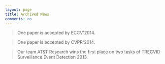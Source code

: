 ```yaml
---
layout: page
title: Archived News
comments: no
---
```


> One paper is accepted by ECCV'2014.

> One paper is accepted by CVPR'2014.

> Our team AT&T Research wins the first place on two tasks of TRECVID Surveillance Event Detection 2013. 
